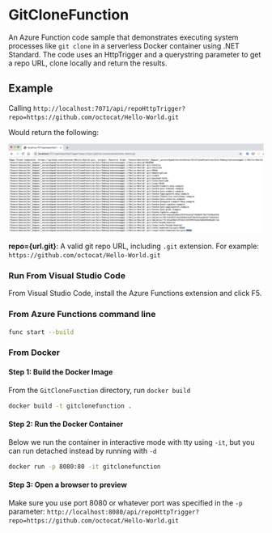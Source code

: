 # GitCloneFunction

An Azure Function code sample that demonstrates executing system processes like `git clone` in a serverless Docker container using .NET Standard. The code uses an HttpTrigger and a querystring parameter to get a repo URL, clone locally and return the results.

## Example

Calling `http://localhost:7071/api/repoHttpTrigger?repo=https://github.com/octocat/Hello-World.git`

Would return the following:

![Git Clone Results Screenshot](screenshot.png)

**repo={url.git}**: A valid git repo URL, including `.git` extension. For example: `https://github.com/octocat/Hello-World.git`

### Run From Visual Studio Code

From Visual Studio Code, install the Azure Functions extension and click F5.

### From Azure Functions command line

```bash
func start --build
```

### From Docker

#### Step 1: Build the Docker Image

From the `GitCloneFunction` directory, run `docker build`

```bash
docker build -t gitclonefunction .
```

#### Step 2: Run the Docker Container

Below we run the container in interactive mode with tty using `-it`, but you can run detached instead by running with `-d`

```bash
docker run -p 8080:80 -it gitclonefunction
```

#### Step 3: Open a browser to preview

Make sure you use port 8080 or whatever port was specified in the `-p` parameter: `http://localhost:8080/api/repoHttpTrigger?repo=https://github.com/octocat/Hello-World.git`

